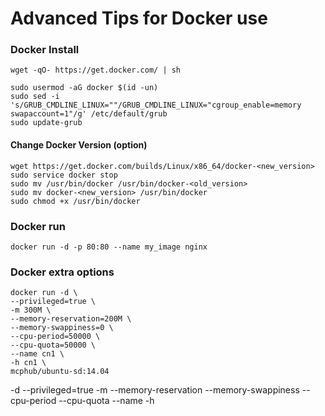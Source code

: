 # Advanced Tips for Docker use

### Docker Install
~~~
wget -qO- https://get.docker.com/ | sh

sudo usermod -aG docker $(id -un)
sudo sed -i 's/GRUB_CMDLINE_LINUX=""/GRUB_CMDLINE_LINUX="cgroup_enable=memory swapaccount=1"/g' /etc/default/grub
sudo update-grub
~~~

#### Change Docker Version (option)
~~~
wget https://get.docker.com/builds/Linux/x86_64/docker-<new_version>
sudo service docker stop
sudo mv /usr/bin/docker /usr/bin/docker-<old_version>
sudo mv docker-<new_version> /usr/bin/docker
sudo chmod +x /usr/bin/docker
~~~

### Docker run
~~~
docker run -d -p 80:80 --name my_image nginx
~~~

### Docker extra options
~~~
docker run -d \
--privileged=true \
-m 300M \
--memory-reservation=200M \
--memory-swappiness=0 \
--cpu-period=50000 \
--cpu-quota=50000 \
--name cn1 \
-h cn1 \
mcphub/ubuntu-sd:14.04
~~~

-d
--privileged=true
-m
--memory-reservation
--memory-swappiness
--cpu-period
--cpu-quota
--name
-h

